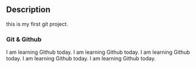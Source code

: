 ## Description

this is my first git project.

### Git & Github


I am learning Github today.
I am learning Github today.
I am learning Github today.
I am learning Github today.
I am learning Github today.
